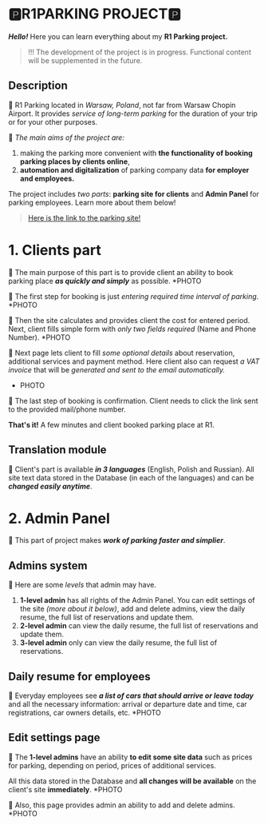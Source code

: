 # 🅿️R1PARKING PROJECT🅿️

***Hello!*** Here you can learn everything about my **R1 Parking project.**

> !!! The development of the project is in progress. Functional content will be supplemented in the future.

## Description


🚗 R1 Parking located in *Warsaw, Poland*, not far from Warsaw Chopin Airport.
It provides *service of long-term parking* for the duration of your trip or for your other purposes.

🚗 *The main aims of the project are:*
1) making the parking more convenient with **the functionality of booking parking places by clients online**,
2) **automation and digitalization** of parking company data **for employer and employees.**

The project includes *two parts*: **parking site for clients** and **Admin Panel** for parking employees. Learn more about them below!

> [Here is the link to the parking site!](http://sredarazrabotki.space/)

# 1. Clients part
🚗 The main purpose of this part is to provide client an ability to book parking place ***as quickly and simply*** as possible.
*PHOTO

🚗 The first step for booking is just *entering required time interval of parking*.
*PHOTO

🚗 Then the site calculates and provides client the cost for entered period. Next, client fills simple form with *only two fields required* (Name and Phone Number).
*PHOTO

🚗 Next page lets client to fill *some optional details* about reservation, additional services and payment method. Here client also can request *a VAT invoice* that will be *generated and sent to the email automatically.*
* PHOTO

🚗 The last step of booking is confirmation. Client needs to click the link sent to the provided mail/phone number.

**That's it!** A few minutes and client booked parking place at R1.

##  Translation module

🚗 Client's part is available ***in 3 languages*** (English, Polish and Russian). All site text data stored in the  Database (in each of the languages) and can be ***changed easily anytime***.

# 2. Admin Panel
🚗 This part of project makes ***work of parking faster and simplier***.

## Admins system
🚗 Here are some *levels* that admin may have.
1) **1-level admin** has all rights of the Admin Panel. You can edit settings of the site *(more about it below)*, add and delete admins, view the daily resume, the full list of reservations and update them.
2) **2-level admin** can view the daily resume, the full list of reservations and update them.
3) **3-level admin** only can view the daily resume, the full list of reservations.

## Daily resume for employees
🚗 Everyday employees see ***a list of cars that should arrive or leave today*** and all  the necessary information: arrival or departure date and time, car registrations, car owners details, etc.
*PHOTO
## Edit settings page

🚗 The **1-level admins** have an ability **to edit some site data** such as prices for parking, depending on period, prices of additional services.

All this data stored in the Database and **all changes will be available** on the client's site **immediately**.
*PHOTO

🚗 Also, this page provides admin an ability to add and delete admins.
*PHOTO
